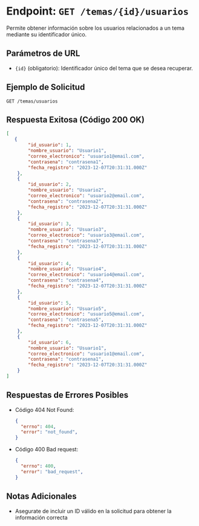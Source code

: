 # Endpoint: `GET /temas/{id}/usuarios`

Permite obtener información sobre los usuarios relacionados a un tema mediante su
identificador único.

## Parámetros de URL
- `{id}` (obligatorio): Identificador único del tema que se desea recuperar.

## Ejemplo de Solicitud
```http
GET /temas/usuarios
```

## Respuesta Exitosa (Código 200 OK)
```json
[
   {
        "id_usuario": 1,
        "nombre_usuario": "Usuario1",
        "correo_electronico": "usuario1@email.com",
        "contrasena": "contrasena1",
        "fecha_registro": "2023-12-07T20:31:31.000Z"
    },
    {
        "id_usuario": 2,
        "nombre_usuario": "Usuario2",
        "correo_electronico": "usuario2@email.com",
        "contrasena": "contrasena2",
        "fecha_registro": "2023-12-07T20:31:31.000Z"
    },
    {
        "id_usuario": 3,
        "nombre_usuario": "Usuario3",
        "correo_electronico": "usuario3@email.com",
        "contrasena": "contrasena3",
        "fecha_registro": "2023-12-07T20:31:31.000Z"
    },
    {
        "id_usuario": 4,
        "nombre_usuario": "Usuario4",
        "correo_electronico": "usuario4@email.com",
        "contrasena": "contrasena4",
        "fecha_registro": "2023-12-07T20:31:31.000Z"
    },
    {
        "id_usuario": 5,
        "nombre_usuario": "Usuario5",
        "correo_electronico": "usuario5@email.com",
        "contrasena": "contrasena5",
        "fecha_registro": "2023-12-07T20:31:31.000Z"
    },
    {
        "id_usuario": 6,
        "nombre_usuario": "Usuario1",
        "correo_electronico": "usuario1@email.com",
        "contrasena": "contrasena1",
        "fecha_registro": "2023-12-07T20:31:31.000Z"
    }
]
```

## Respuestas de Errores Posibles
- Código 404 Not Found:

  ```json
  {
    "errno": 404,
    "error": "not_found",
  }
  ```

- Código 400 Bad request:
  ```json
  {
    "errno": 400,
    "error": "bad_request",
  }
  ``` 

## Notas Adicionales

- Asegurate de incluir un ID válido en la solicitud para obtener la información correcta
